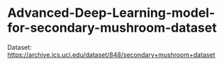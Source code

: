 # Advanced-Deep-Learning-model-for-secondary-mushroom-dataset


Dataset: https://archive.ics.uci.edu/dataset/848/secondary+mushroom+dataset
